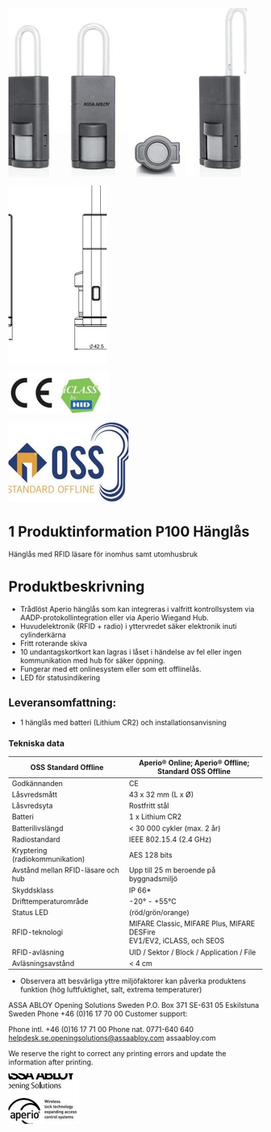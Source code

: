![](_page_0_Picture_1.jpeg)

![](_page_0_Picture_3.jpeg)

![](_page_0_Picture_4.jpeg)

![](_page_0_Picture_6.jpeg)

# **1 Produktinformation** P100 Hänglås

Hänglås med RFID läsare för inomhus samt utomhusbruk

# Produktbeskrivning

- Trådlöst Aperio hänglås som kan integreras i valfritt kontrollsystem via AADP-protokollintegration eller via Aperio Wiegand Hub.
- Huvudelektronik (RFID + radio) i yttervredet säker elektronik inuti cylinderkärna
- Fritt roterande skiva
- 10 undantagskortkort kan lagras i låset i händelse av fel eller ingen kommunikation med hub för säker öppning.
- Fungerar med ett onlinesystem eller som ett offlinelås.
- LED för statusindikering

## Leveransomfattning:

- 1 hänglås med batteri (Lithium CR2) och installationsanvisning
### Tekniska data

| OSS Standard Offline               | Aperio® Online; Aperio® Offline;<br>Standard OSS Offline                 |
|------------------------------------|--------------------------------------------------------------------------|
| Godkännanden                       | CE                                                                       |
| Låsvredsmått                       | 43 x 32 mm (L x Ø)                                                       |
| Låsvredsyta                        | Rostfritt stål                                                           |
| Batteri                            | 1 x Lithium CR2                                                          |
| Batterilivslängd                   | < 30 000 cykler (max. 2 år)                                              |
| Radiostandard                      | IEEE 802.15.4 (2.4 GHz)                                                  |
| Kryptering (radiokommunikation)    | AES 128 bits                                                             |
| Avstånd mellan RFID-läsare och hub | Upp till 25 m beroende på byggnadsmiljö                                  |
| Skyddsklass                        | IP 66*                                                                   |
| Drifttemperaturområde              | -20° - +55°C                                                             |
| Status LED                         | (röd/grön/orange)                                                        |
| RFID-teknologi                     | MIFARE Classic, MIFARE Plus, MIFARE DESFire<br>EV1/EV2, iCLASS, och SEOS |
| RFID-avläsning                     | UID / Sektor / Block / Application / File                                |
| Avläsningsavstånd                  | < 4 cm                                                                   |

* Observera att besvärliga yttre miljöfaktorer kan påverka produktens funktion (hög luftfuktighet, salt, extrema temperaturer)

ASSA ABLOY Opening Solutions Sweden P.O. Box 371 SE-631 05 Eskilstuna Sweden Phone +46 (0)16 17 70 00 Customer support:

Phone intl. +46 (0)16 17 71 00 Phone nat. 0771-640 640 helpdesk.se.openingsolutions@assaabloy.com assaabloy.com

We reserve the right to correct any printing errors and update the information after printing.

![](_page_0_Picture_24.jpeg)